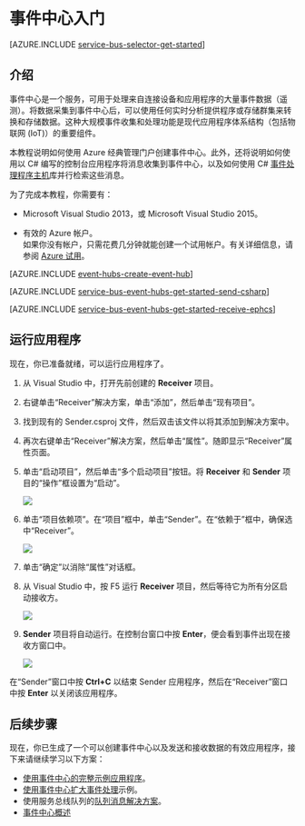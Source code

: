 <properties
	pageTitle="通过 C# 使用事件中心入门 | Azure"
	description="遵循本教程开始使用以 C# 编写的 Azure 事件中心和 EventProcessorHost。"
	services="event-hubs"
	documentationCenter=""
	authors="fsautomata"
	manager="timlt"
	editor=""/>

<tags
	ms.service="event-hubs"
	ms.date="05/13/2016"
	wacn.date="06/06/2016"/>

# 事件中心入门

[AZURE.INCLUDE [service-bus-selector-get-started](../includes/service-bus-selector-get-started.md)]

## 介绍

事件中心是一个服务，可用于处理来自连接设备和应用程序的大量事件数据（遥测）。将数据采集到事件中心后，可以使用任何实时分析提供程序或存储群集来转换和存储数据。这种大规模事件收集和处理功能是现代应用程序体系结构（包括物联网 (IoT)）的重要组件。

本教程说明如何使用 Azure 经典管理门户创建事件中心。此外，还将说明如何使用以 C# 编写的控制台应用程序将消息收集到事件中心，以及如何使用 C# [事件处理程序主机][]库并行检索这些消息。

为了完成本教程，你需要有：

+ Microsoft Visual Studio 2013，或 Microsoft Visual Studio 2015。

+ 有效的 Azure 帐户。<br/>如果你没有帐户，只需花费几分钟就能创建一个试用帐户。有关详细信息，请参阅 <a href="/pricing/1rmb-trial/" target="_blank">Azure 试用</a>。


[AZURE.INCLUDE [event-hubs-create-event-hub](../includes/event-hubs-create-event-hub.md)]

[AZURE.INCLUDE [service-bus-event-hubs-get-started-send-csharp](../includes/service-bus-event-hubs-get-started-send-csharp.md)]


[AZURE.INCLUDE [service-bus-event-hubs-get-started-receive-ephcs](../includes/service-bus-event-hubs-get-started-receive-ephcs.md)]

## 运行应用程序

现在，你已准备就绪，可以运行应用程序了。

1. 从 Visual Studio 中，打开先前创建的 **Receiver** 项目。

2. 右键单击“Receiver”解决方案，单击“添加”，然后单击“现有项目”。
 
3. 找到现有的 Sender.csproj 文件，然后双击该文件以将其添加到解决方案中。
 
4. 再次右键单击“Receiver”解决方案，然后单击“属性”。随即显示“Receiver”属性页面。

5. 单击“启动项目”，然后单击“多个启动项目”按钮。将 **Receiver** 和 **Sender** 项目的“操作”框设置为“启动”。

	![][19]

6. 单击“项目依赖项”。在“项目”框中，单击“Sender”。在“依赖于”框中，确保选中“Receiver”。

	![][20]

7. 单击“确定”以消除“属性”对话框。

1.	从 Visual Studio 中，按 F5 运行 **Receiver** 项目，然后等待它为所有分区启动接收方。

	![][21]

2.	**Sender** 项目将自动运行。在控制台窗口中按 **Enter**，便会看到事件出现在接收方窗口中。

	![][22]

在“Sender”窗口中按 **Ctrl+C** 以结束 Sender 应用程序，然后在“Receiver”窗口中按 **Enter** 以关闭该应用程序。

## 后续步骤

现在，你已生成了一个可以创建事件中心以及发送和接收数据的有效应用程序，接下来请继续学习以下方案：

- [使用事件中心的完整示例应用程序][]。
- [使用事件中心扩大事件处理][]示例。
- 使用服务总线队列的[队列消息解决方案][]。
- [事件中心概述][]

<!-- Images. -->
[19]: ./media/event-hubs-csharp-ephcs-getstarted/create-eh-proj1.png
[20]: ./media/event-hubs-csharp-ephcs-getstarted/create-eh-proj2.png
[21]: ./media/event-hubs-csharp-ephcs-getstarted/run-csharp-ephcs1.png
[22]: ./media/event-hubs-csharp-ephcs-getstarted/run-csharp-ephcs2.png

<!-- Links -->
[Azure 经典管理门户]: https://manage.windowsazure.cn/
[事件处理程序主机]: https://www.nuget.org/packages/Microsoft.Azure.ServiceBus.EventProcessorHost
[事件中心概述]: /documentation/articles/event-hubs-overview
[使用事件中心的完整示例应用程序]: https://code.msdn.microsoft.com/windowsazure/Service-Bus-Event-Hub-286fd097
[使用事件中心扩大事件处理]: https://code.msdn.microsoft.com/windowsazure/Service-Bus-Event-Hub-45f43fc3
[队列消息解决方案]: /documentation/articles/service-bus-dotnet-multi-tier-app-using-service-bus-queues
 

<!---HONumber=Mooncake_0530_2016-->